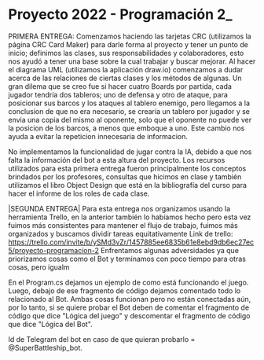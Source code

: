 # Proyecto 2022 - Programación 2_
PRIMERA ENTREGA:
Comenzamos haciendo las tarjetas CRC (utilizamos la página CRC Card Maker) para darle forma al proyecto y tener un punto de inicio; definimos las clases, sus responsabilidades y colaboradores, esto nos ayudó a tener una base sobre la cual trabajar y buscar mejorar.
Al hacer el diagrama UML (utilizamos la aplicación draw.io) comenzamos a dudar acerca de las relaciones de ciertas clases y los métodos de algunas. Un gran dilema que se creo fue si hacer cuatro Boards por partida, cada jugador tendría dos tableros; uno de defensa y otro de ataque, para posicionar sus barcos y los ataques al tablero enemigo, pero llegamos a la conclusion de que no era necesario, se crearía un tablero por jugador y se envia una copia del mismo al oponente, solo que el oponente no puede ver la posicion de los barcos, a menos que emboque a uno. Este cambio nos ayuda a evitar la repeticion innecesaria de informacion.

No implementamos la funcionalidad de jugar contra la IA, debido a que nos falta la información del bot a esta altura del proyecto.
Los recursos utilizados para esta primera entrega fueron principalmente los conceptos brindados por los profesores, consultas que hicimos en clase y también utilizamos el libro Object Design que está en la bibliografía del curso para hacer el informe de los roles de cada clase.

|SEGUNDA ENTREGA|
Para esta entrega nos organizamos usando la herramienta Trello, en la anterior también lo habíamos hecho pero esta vez fuimos más consistentes para mantener el flujo de trabajo, fuimos más organizados y buscamos dividir tareas equitativamente 
Link de trello: https://trello.com/invite/b/ySMd3vZr/1457885ee6835b61e8ebd9db6ec27ec5/proyecto-programacion-2
Enfrentamos algunas adversidades ya que priorizamos cosas como el Bot y terminamos con poco tiempo para otras cosas, pero igualm

En el Program.cs dejamos un ejemplo de como está funcionando el juego. Luego, debajo de ese fragmento de código dejamos comentado todo lo relacionado al Bot. Ambas cosas funcionan pero no están conectadas aún, por lo tanto, si se quiere probar el Bot deben de comentar el fragmento de código que dice "Lógica del juego" y descomentar el fragmento de código que dice "Lógica del Bot".

Id de Telegram del bot en caso de que quieran probarlo = @SuperBattleship_bot.

